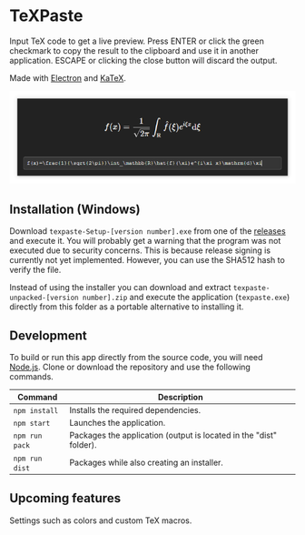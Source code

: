 # TeXPaste
Input TeX code to get a live preview. Press ENTER or click the green checkmark to copy the result to the clipboard and use it in another application. ESCAPE or clicking the close button will discard the output.

Made with [Electron](https://www.electronjs.org/) and [KaTeX](https://katex.org/).

<img src="./docs/images/demo.png">

## Installation (Windows)
Download `texpaste-Setup-[version number].exe` from one of the [releases](https://github.com/jonasmusall/texpaste/releases) and execute it. You will probably get a warning that the program was not executed due to security concerns. This is because release signing is currently not yet implemented. However, you can use the SHA512 hash to verify the file.

Instead of using the installer you can download and extract `texpaste-unpacked-[version number].zip` and execute the application (`texpaste.exe`) directly from this folder as a portable alternative to installing it.

## Development
To build or run this app directly from the source code, you will need [Node.js](https://nodejs.org/). Clone or download the repository and use the following commands.

| Command        | Description                                                        |
| -------------- | ------------------------------------------------------------------ |
| `npm install`  | Installs the required dependencies.                                |
| `npm start`    | Launches the application.                                          |
| `npm run pack` | Packages the application (output is located in the "dist" folder). |
| `npm run dist` | Packages while also creating an installer.                         |

## Upcoming features
Settings such as colors and custom TeX macros.
